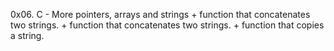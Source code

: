 0x06. C - More pointers, arrays and strings
	+ function that concatenates two strings.
	+ function that concatenates two strings.
	+ function that copies a string.
